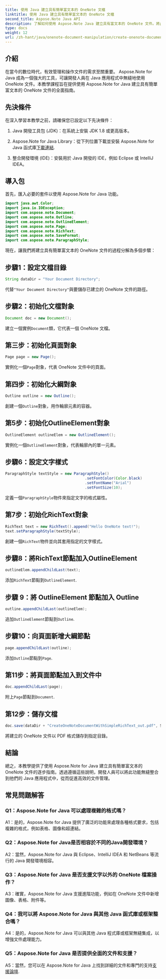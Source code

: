```yaml
---
title: 使用 Java 建立具有簡單富文本的 OneNote 文檔
linktitle: 使用 Java 建立具有簡單富文本的 OneNote 文檔
second_title: Aspose.Note Java API
description: 了解如何使用 Aspose.Note Java 建立具有富文本的 OneNote 文件。將此功能整合到您的 Java 應用程式中以實現高效的文件管理。
type: docs
weight: 12
url: /zh-hant/java/onenote-document-manipulation/create-onenote-document-simple-rich-text/
---
```

## 介紹

在當今的數位時代，有效管理和操作文件的需求至關重要。 Aspose.Note for Java 成為一個強大的工具，可讓開發人員在 Java 應用程式中無縫地使用 OneNote 文件。本教學課程旨在提供使用 Aspose.Note for Java 建立具有簡單富文本的 OneNote 文件的全面指南。

## 先決條件

在深入學習本教學之前，請確保您已設定以下先決條件：

1. Java 開發工具包 (JDK)：在系統上安裝 JDK 1.8 或更高版本。
   
2.  Aspose.Note for Java Library：從下列位置下載並安裝 Aspose.Note for Java 函式庫[下載連結](https://releases.aspose.com/note/java/).
   
3. 整合開發環境 (IDE)：安裝用於 Java 開發的 IDE，例如 Eclipse 或 IntelliJ IDEA。

## 導入包

首先，匯入必要的套件以使用 Aspose.Note for Java 功能。

```java
import java.awt.Color;
import java.io.IOException;
import com.aspose.note.Document;
import com.aspose.note.Outline;
import com.aspose.note.OutlineElement;
import com.aspose.note.Page;
import com.aspose.note.RichText;
import com.aspose.note.SaveFormat;
import com.aspose.note.ParagraphStyle;
```

現在，讓我們將建立具有簡單富文本的 OneNote 文件的過程分解為多個步驟：

## 步驟1：設定文檔目錄

```java
String dataDir = "Your Document Directory";
```

代替`"Your Document Directory"`與要儲存已建立的 OneNote 文件的路徑。

## 步驟2：初始化文檔對象

```java
Document doc = new Document();
```

建立一個實例`Document`類，它代表一個 OneNote 文檔。

## 第三步：初始化頁面對象

```java
Page page = new Page();
```

實例化一個`Page`對象，代表 OneNote 文件中的頁面。

## 第四步：初始化大綱對象

```java
Outline outline = new Outline();
```

創建一個`Outline`對象，用作輪廓元素的容器。

## 第5步：初始化OutlineElement對象

```java
OutlineElement outlineElem = new OutlineElement();
```

實例化一個`OutlineElement`對象，代表輪廓內的單一元素。

## 步驟6：設定文字樣式

```java
ParagraphStyle textStyle = new ParagraphStyle()
                                    .setFontColor(Color.black)
                                    .setFontName("Arial")
                                    .setFontSize(10);
```

定義一個`ParagraphStyle`物件來指定文字的格式屬性。

## 第7步：初始化RichText對象

```java
RichText text = new RichText().append("Hello OneNote text!");
text.setParagraphStyle(textStyle);
```

創建一個`RichText`物件並向其套用指定的文字樣式。

## 步驟8：將RichText節點加入OutlineElement

```java
outlineElem.appendChildLast(text);
```

添加`RichText`節點到`OutlineElement`.

## 步驟 9：將 OutlineElement 節點加入 Outline

```java
outline.appendChildLast(outlineElem);
```

追加`OutlineElement`節點到`Outline`.

## 步驟10：向頁面新增大綱節點

```java
page.appendChildLast(outline);
```

添加`Outline`節點到`Page`.

## 第11步：將頁面節點加入到文件中

```java
doc.appendChildLast(page);
```

附上`Page`節點到`Document`.

## 第12步：儲存文檔

```java
doc.save(dataDir + "CreateOneNoteDocumentWithSimpleRichText_out.pdf", SaveFormat.Pdf);
```

將建立的 OneNote 文件以 PDF 格式儲存到指定目錄。

## 結論

總之，本教學提供了使用 Aspose.Note for Java 建立具有簡單富文本的 OneNote 文件的逐步指南。透過遵循這些說明，開發人員可以將此功能無縫整合到他們的 Java 應用程式中，從而促進高效的文件管理。

## 常見問題解答

### Q1：Aspose.Note for Java 可以處理複雜的格式嗎？

A1：是的，Aspose.Note for Java 提供了廣泛的功能來處理各種格式要求，包括複雜的格式，例如表格、圖像和超連結。

### Q2：Aspose.Note for Java是否相容於不同的Java開發環境？

A2：當然，Aspose.Note for Java 與 Eclipse、IntelliJ IDEA 和 NetBeans 等流行的 Java 開發環境相容。

### Q3：Aspose.Note for Java 是否支援文字以外的 OneNote 檔案操作？

A3：確實，Aspose.Note for Java 支援進階功能，例如在 OneNote 文件中新增圖像、表格、附件等。

### Q4：我可以將 Aspose.Note for Java 與其他 Java 函式庫或框架整合嗎？

A4：是的，Aspose.Note for Java 可以與其他 Java 程式庫或框架無縫集成，以增強文件處理能力。

### Q5：Aspose.Note for Java 是否提供全面的文件和支援？

 A5：當然，您可以在 Aspose.Note for Java 上找到詳細的文件和專門的支持[支援論壇](https://forum.aspose.com/c/note/28).
